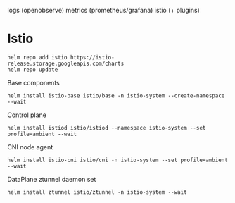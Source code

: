 logs (openobserve)
metrics (prometheus/grafana)
istio (+ plugins)

# Istio
```
helm repo add istio https://istio-release.storage.googleapis.com/charts
helm repo update
```

Base components
```
helm install istio-base istio/base -n istio-system --create-namespace --wait
```

Control plane
```
helm install istiod istio/istiod --namespace istio-system --set profile=ambient --wait
```

CNI node agent
```
helm install istio-cni istio/cni -n istio-system --set profile=ambient --wait
```

DataPlane ztunnel daemon set
```
helm install ztunnel istio/ztunnel -n istio-system --wait
```